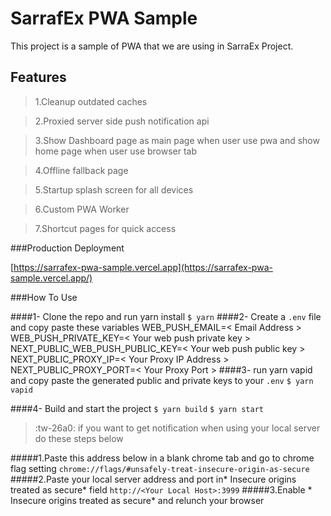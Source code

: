 # SarrafEx PWA Sample

This project is a sample of PWA that we are using in SarraEx Project.

## Features
> 1.Cleanup outdated caches

> 2.Proxied server side push notification api

> 3.Show Dashboard page as main page when user use pwa and show home page when user use browser tab

> 4.Offline fallback page

> 5.Startup splash screen for all devices

>6.Custom PWA Worker

>7.Shortcut pages for quick access 

###Production Deployment

 [https://sarrafex-pwa-sample.vercel.app](https://sarrafex-pwa-sample.vercel.app/)

###How To Use

####1- Clone the repo and run yarn install 
`$ yarn`
####2- Create a `.env` file and copy paste these variables
    WEB_PUSH_EMAIL=< Email Address >
    WEB_PUSH_PRIVATE_KEY=< Your web push private key >
    NEXT_PUBLIC_WEB_PUSH_PUBLIC_KEY=< Your web push public key >
    NEXT_PUBLIC_PROXY_IP=< Your Proxy IP Address >
    NEXT_PUBLIC_PROXY_PORT=< Your Proxy Port >
####3- run yarn vapid and copy paste the generated public and private keys to your `.env` 
`$ yarn vapid`

####4- Build and start the project
`$ yarn build`
`$ yarn start`

>:tw-26a0: if you want to get notification when using your local server do these steps below

#####1.Paste this address below in a blank chrome tab and go to chrome flag setting
`chrome://flags/#unsafely-treat-insecure-origin-as-secure`
#####2.Paste your local server address and port in* Insecure origins treated as secure* field
`http://<Your Local Host>:3999`
#####3.Enable * Insecure origins treated as secure*  and relunch your browser 

